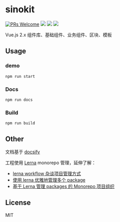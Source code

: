 # sinokit

[![PRs Welcome](https://img.shields.io/badge/PRs-welcome-brightgreen.svg?style=flat-square)](http://makeapullrequest.com)
[![](https://img.shields.io/npm/v/@sinokit/components.svg?style=flat-square)](https://www.npmjs.com/package/@sinokit/components)
[![](https://img.shields.io/npm/l/@sinokit/components.svg?style=flat-square)](https://www.npmjs.com/package/@sinokit/components)
[![](https://img.shields.io/npm/dt/@sinokit/components.svg?style=flat-square)](https://www.npmjs.com/package/@sinokit/components)

Vue.js 2.x 组件库、基础组件、业务组件、区块、模板

## Usage

### demo

```
npm run start
```

### Docs

```
npm run docs
```

### Build

```
npm run build
```

## Other

文档基于 [docsify](https://github.com/docsifyjs/docsify)

工程使用 [Lerna](https://lerna.js.org/) monorepo 管理，延伸了解：

- [lerna workflow 杂谈项目管理方式](https://github.com/pigcan/blog/issues/16)
- [使用 lerna 优雅地管理多个 package](https://zhuanlan.zhihu.com/p/35237759)
- [基于 Lerna 管理 packages 的 Monorepo 项目组织](http://www.redream.cn/2020/04/23/%E5%9F%BA%E4%BA%8E-lerna-%E7%AE%A1%E7%90%86-packages-%E7%9A%84-monorepo-%E9%A1%B9%E7%9B%AE%E7%BB%84%E7%BB%87/)

## License

MIT
